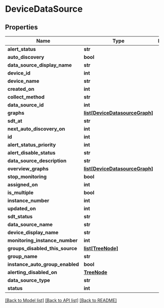 # DeviceDataSource

## Properties
Name | Type | Description | Notes
------------ | ------------- | ------------- | -------------
**alert_status** | **str** |  | [optional] 
**auto_discovery** | **bool** |  | [optional] 
**data_source_display_name** | **str** |  | [optional] 
**device_id** | **int** |  | [optional] 
**device_name** | **str** |  | [optional] 
**created_on** | **int** |  | [optional] 
**collect_method** | **str** |  | [optional] 
**data_source_id** | **int** |  | [optional] 
**graphs** | [**list[DeviceDatasourceGraph]**](DeviceDatasourceGraph.md) |  | [optional] 
**sdt_at** | **str** |  | [optional] 
**next_auto_discovery_on** | **int** |  | [optional] 
**id** | **int** |  | [optional] 
**alert_status_priority** | **int** |  | [optional] 
**alert_disable_status** | **str** |  | [optional] 
**data_source_description** | **str** |  | [optional] 
**overview_graphs** | [**list[DeviceDatasourceGraph]**](DeviceDatasourceGraph.md) |  | [optional] 
**stop_monitoring** | **bool** |  | [optional] 
**assigned_on** | **int** |  | [optional] 
**is_multiple** | **bool** |  | [optional] 
**instance_number** | **int** |  | [optional] 
**updated_on** | **int** |  | [optional] 
**sdt_status** | **str** |  | [optional] 
**data_source_name** | **str** |  | [optional] 
**device_display_name** | **str** |  | [optional] 
**monitoring_instance_number** | **int** |  | [optional] 
**groups_disabled_this_source** | [**list[TreeNode]**](TreeNode.md) |  | [optional] 
**group_name** | **str** |  | [optional] 
**instance_auto_group_enabled** | **bool** |  | [optional] 
**alerting_disabled_on** | [**TreeNode**](TreeNode.md) |  | [optional] 
**data_source_type** | **str** |  | [optional] 
**status** | **int** |  | [optional] 

[[Back to Model list]](../README.md#documentation-for-models) [[Back to API list]](../README.md#documentation-for-api-endpoints) [[Back to README]](../README.md)


